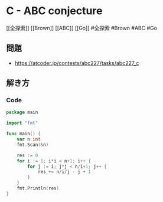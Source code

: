 # C - ABC conjecture
[[全探索]] [[Brown]] [[ABC]] [[Go]]
#全探索 #Brown #ABC #Go 

## 問題
- https://atcoder.jp/contests/abc227/tasks/abc227_c

## 解き方
### Code
```go
package main

import "fmt"

func main() {
	var n int
	fmt.Scan(&n)

	res := 0
	for i := 1; i*i < n+1; i++ {
		for j := i; j*j < n/i+1; j++ {
			res += n/i/j - j + 1
		}
	}
	fmt.Println(res)
}
```